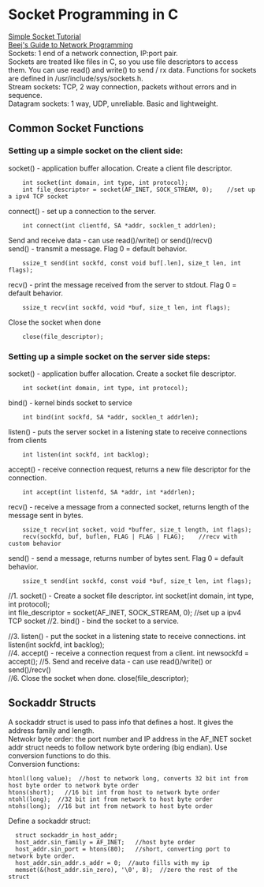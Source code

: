 # Socket Programming in C      
[Simple Socket Tutorial](http://www.cs.rpi.edu/~moorthy/Courses/os98/Pgms/socket.html)     
[Beej's Guide to Network Programming](https://beej.us/guide/bgnet/)   
Sockets: 1 end of a network connection, IP:port pair.    
Sockets are treated like files in C, so you use file descriptors to access them. You can use read() and write() to send / rx data. Functions for sockets are defined in /usr/include/sys/sockets.h.    
Stream sockets: TCP, 2 way connection, packets without errors and in sequence.   
Datagram sockets: 1 way, UDP, unreliable. Basic and lightweight.    
## Common Socket Functions    
### Setting up a simple socket on the client side:      
socket() - application buffer allocation. Create a client file descriptor.    

        int socket(int domain, int type, int protocol);  
        int file_descriptor = socket(AF_INET, SOCK_STREAM, 0);    //set up a ipv4 TCP socket    

connect() - set up a connection to the server. 

        int connect(int clientfd, SA *addr, socklen_t addrlen);    

Send and receive data - can use read()/write() or send()/recv()     
send() - transmit a message. Flag 0 = default behavior.    

        ssize_t send(int sockfd, const void buf[.len], size_t len, int flags); 

recv() - print the message received from the server to stdout. Flag 0 = default behavior.    

        ssize_t recv(int sockfd, void *buf, size_t len, int flags); 

Close the socket when done  

        close(file_descriptor); 

### Setting up a simple socket on the server side steps: 
socket() - application buffer allocation. Create a socket file descriptor.     

        int socket(int domain, int type, int protocol);   

bind() - kernel binds socket to service  

        int bind(int sockfd, SA *addr, socklen_t addrlen);    

listen() - puts the server socket in a listening state to receive connections from clients    

        int listen(int sockfd, int backlog);    

accept() - receive connection request, returns a new file descriptor for the connection.    

        int accept(int listenfd, SA *addr, int *addrlen);  
recv() - receive a message from a connected socket, returns length of the message sent in bytes.  

        ssize_t recv(int socket, void *buffer, size_t length, int flags);
        recv(sockfd, buf, buflen, FLAG | FLAG | FLAG);    //recv with custom behavior  

send() - send a message, returns number of bytes sent. Flag 0 = default behavior.     

        ssize_t send(int sockfd, const void *buf, size_t len, int flags);



//1. socket() - Create a socket file descriptor. 
int socket(int domain, int type, int protocol);       
int file_descriptor = socket(AF_INET, SOCK_STREAM, 0);    //set up a ipv4 TCP socket 
//2. bind() - bind the socket to a service. 

//3. listen() - put the socket in a listening state to receive connections. 
int listen(int sockfd, int backlog);  
//4. accept() - receive a connection request from a client. 
int newsockfd = accept(); 
//5. Send and receive data - can use read()/write() or send()/recv()   
//6. Close the socket  when done. 
close(file_descriptor); 


## Sockaddr Structs    
A sockaddr struct is used to pass info that defines a host. It gives the address family and length.    
Netwokr byte order: the port number and IP address in the AF_INET socket addr struct needs to follow network byte ordering (big endian). Use conversion functions to do this.      
Conversion functions:   
```
htonl(long value);  //host to network long, converts 32 bit int from host byte order to network byte order   
htons(short);   //16 bit int from host to network byte order   
ntohl(long);  //32 bit int from network to host byte order   
ntohs(long);  //16 but int from network to host byte order 
```
Define a sockaddr struct:    
```
  struct sockaddr_in host_addr; 
  host_addr.sin_family = AF_INET;   //host byte order   
  host_addr.sin_port = htons(80);   //short, converting port to network byte order.    
  host_addr.sin_addr.s_addr = 0;  //auto fills with my ip  
  memset(&(host_addr.sin_zero), '\0', 8);  //zero the rest of the struct
```
